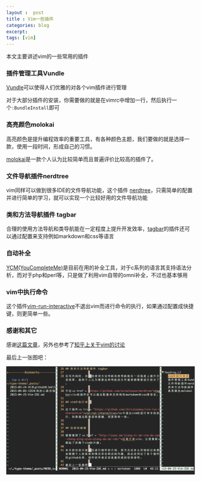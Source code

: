```yaml
---
layout :  post
title : Vim一些插件
categories: blog
excerpt: 
tags: [vim]
---
```


本文主要讲述vim的一些常用的插件

### 插件管理工具Vundle

<a href= "https://github.com/gmarik/Vundle.vim">Vundle</a>可以使得人们优雅的对各个vim插件进行管理

对于大部分插件的安装，你需要做的就是在vimrc中增加一行，然后执行一个`:BundleInstall`即可

### 高亮颜色molokai

高亮颜色是提升编程效率的重要工具，有各种颜色主题，我们要做的就是选择一款，使用一段时间，形成自己的习惯。

<a href = "https://github.com/tomasr/molokai">molokai</a>是一款个人认为比较简单而且普遍评价比较高的插件了。

### 文件导航插件nerdtree

vim同样可以做到很多IDE的文件导航功能，这个插件 <a href="github.com/scrooloose/nerdtree">nerdtree</a>，只需简单的配置并进行简单的学习，就可以实现一个比较好用的文件导航功能

### 类和方法导航插件 tagbar

合理的使用方法导航和类导航能在一定程度上提升开发效率，<a href = "https://github.com/scrooloose/nerdtree">tagbar</a>的插件还可以通过配置来支持例如markdown和css等语言

### 自动补全

<a href = "https://github.com/Valloric/YouCompleteMe">YCM(YouCompleteMe)</a>是目前在用的补全工具，对于c系列的语言其支持语法分析，而对于php和perl等，只是做了利用vim自带的omni补全，不过也基本够用

### vim中执行命令

这个插件<a href= "https://github.com/christoomey/vim-run-interactive">vim-run-interactive</a>不退出vim而进行命令的执行，如果通过配置成快捷键，则更简单一些。


### 感谢和其它

感谢<a href = "http://yuez.me/jiang-ni-de-vim-da-zao-cheng-qing-qiao-qiang-da-de-ide/">这篇文章</a>，另外也参考了<a href="http://www.zhihu.com/question/22904741">知乎上关于vim的讨论</a>

最后上一张图吧：

![Geometric pattern with fading gradient](/images/myvim.png)

